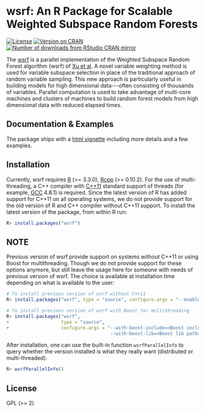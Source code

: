 # wsrf: An R Package for Scalable Weighted Subspace Random Forests

[![License](https://img.shields.io/badge/license-GPL%20%28%3E=%202%29-brightgreen.svg?style=flat)](https://www.gnu.org/licenses/gpl-2.0.html)
[![Version on CRAN](http://www.r-pkg.org/badges/version/wsrf)](https://cran.r-project.org/package=wsrf)
[![Number of downloads from RStudio CRAN mirror](https://cranlogs.r-pkg.org/badges/wsrf)](https://www.r-pkg.org/pkg/wsrf)

The [wsrf](https://cran.r-project.org/package=wsrf) is a parallel
implementation of the Weighted Subspace Random Forest algorithm (wsrf)
of [Xu et al](https://dx.doi.org/10.4018/jdwm.2012040103).  A novel
variable weighting method is used for variable subspace selection in
place of the traditional approach of random variable sampling.  This
new approach is particularly useful in building models for high
dimensional data---often consisting of thousands of variables.
Parallel computation is used to take advantage of multi-core machines
and clusters of machines to build random forest models from high
dimensional data with reduced elapsed times.

## Documentation & Examples

The package ships with a [html
vignette](https://cran.r-project.org/package=wsrf/vignettes/wsrf-guide.html)
including more details and a few examples.


## Installation

Currently, wsrf requires [R](https://www.r-project.org/) (>= 3.3.0),
[Rcpp](https://cran.r-project.org/package=Rcpp) (>= 0.10.2).  For the
use of multi-threading, a C++ compiler with
[C++11](https://en.wikipedia.org/wiki/C%2B%2B11) standard support of
threads (for example, [GCC](https://gcc.gnu.org/) 4.8.1) is required.
Since the latest version of R has added support for C++11 on all
operating systems, we do not provide support for the old version of R
and C++ compiler without C++11 support.  To install the latest version
of the package, from within R run:

```R
R> install.packages("wsrf")
```

## NOTE

Previous version of wsrf provide support on systems without C++11 or
using Boost for multithreading.  Though we do not provide support for
these options anymore, but still leave the usage here for someone with
needs of previous version of wsrf.  The choice is available at
installation time depending on what is available to the user:

```R
# To install previous version of wsrf without C++11
R> install.packages("wsrf", type = "source", configure.args = "--enable-c11=no")

# To install previous version of wsrf with Boost for multithreading
R> install.packages("wsrf",
+                   type = "source",
+                   configure.args = "--with-boost-include=<Boost include path>
                                      --with-boost-lib=<Boost lib path>")
```

After installation, one can use the built-in function
`wsrfParallelInfo` to query whether the version installed is what they
really want (distributed or multi-threaded).

```R
R> wsrfParallelInfo()
```


## License

GPL (>= 2)
